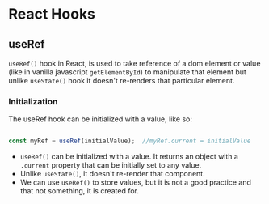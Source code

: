# **React Hooks**

## **useRef**

`useRef()` hook in React, is used to take reference of a dom element or value (like in vanilla javascript `getElementById`) to manipulate that element but unlike `useState()` hook it doesn't re-renders that particular element.

### **Initialization**

The useRef hook can be initialized with a value, like so:

```javascript

const myRef = useRef(initialValue);  //myRef.current = initialValue

```
- `useRef()` can be initialized with a value. It returns an object with a `.current` property that can be initially set to any value.
- Unlike `useState()`, it doesn't re-render that component.
- We can use `useRef()` to store values, but it is not a good practice and that not something, it is created for.